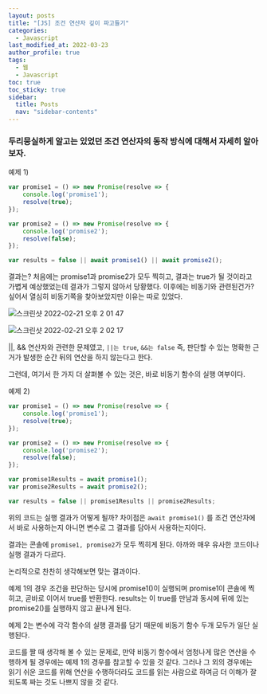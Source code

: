 ```yaml
---
layout: posts
title: "[JS] 조건 연산자 깊이 파고들기"
categories:
  - Javascript
last_modified_at: 2022-03-23
author_profile: true
tags:
  - 웹
  - Javascript
toc: true
toc_sticky: true
sidebar:
  title: Posts
  nav: "sidebar-contents"
---
```



### 두리뭉실하게 알고는 있었던 조건 연산자의 동작 방식에 대해서 자세히 알아보자.

예제 1)

```jsx
var promise1 = () => new Promise(resolve => {
    console.log('promise1');
    resolve(true);
});

var promise2 = () => new Promise(resolve => {
    console.log('promise2');
    resolve(false);
});

var results = false || await promise1() || await promise2();
```

결과는? 처음에는 promise1과 promise2가 모두 찍히고, 결과는 true가 될 것이라고 가볍게 예상했었는데 결과가 그렇지 않아서 당황했다. 이후에는 비동기와 관련된건가? 싶어서 열심히 비동기쪽을 찾아보았지만 이유는 따로 있었다.

![스크린샷 2022-02-21 오후 2 01 47](https://user-images.githubusercontent.com/48341341/155140316-97f910ff-3afb-4972-91a5-af6a18abd794.png)

![스크린샷 2022-02-21 오후 2 02 17](https://user-images.githubusercontent.com/48341341/155140327-f3cd4605-f2b8-45af-ba27-d191ad18c7b9.png)

||, && 연산자와 관련한 문제였고, `||는 true`, `&&는 false` 즉, 판단할 수 있는 명확한 근거가 발생한 순간 뒤의 연산을 하지 않는다고 한다.

그런데, 여기서 한 가지 더 살펴볼 수 있는 것은, 바로 비동기 함수의 실행 여부이다.

예제 2)

```jsx
var promise1 = () => new Promise(resolve => {
    console.log('promise1');
    resolve(true);
});

var promise2 = () => new Promise(resolve => {
    console.log('promise2');
    resolve(false);
});

var promise1Results = await promise1();
var promise2Results = await promise2();

var results = false || promise1Results || promise2Results;
```

위의 코드는 실행 결과가 어떻게 될까? 차이점은 `await promise1()` 를 조건 연산자에서 바로 사용하는지 아니면 변수로 그 결과를 담아서 사용하는지이다. 

결과는 콘솔에 `promise1, promise2`가 모두 찍히게 된다. 아까와 매우 유사한 코드이나 실행 결과가 다르다. 

논리적으로 찬찬히 생각해보면 맞는 결과이다. 

예제 1의 경우 조건을 판단하는 당시에 promise1()이 실행되며 promise1이 콘솔에 찍히고, 곧바로 이어서 true를 반환한다. results는 이 true를 만남과 동시에 뒤에 있는 promise2()를 실행하지 않고 끝나게 된다.

예제 2는 변수에 각각 함수의 실행 결과를 담기 때문에 비동기 함수 두개 모두가 일단 실행된다. 

코드를 짤 때 생각해 볼 수 있는 문제로, 만약 비동기 함수에서 엄청나게 많은 연산을 수행하게 될 경우에는 예제 1의 경우를 참고할 수 있을 것 같다. 그러나 그 외의 경우에는 읽기 쉬운 코드를 위해 연산을 수행하더라도 코드를 읽는 사람으로 하여금 더 이해가 잘 되도록 짜는 것도 나쁘지 않을 것 같다.